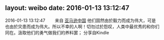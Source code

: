 layout: weibo
date: 2016-01-13 13:12:47
---
2016-01-13 13:12:47  &nbsp;&nbsp;&nbsp;&nbsp;&nbsp;&nbsp; 来自 <a href="http://app.weibo.com/t/feed/6QDRKx" rel="nofollow">亚马逊中国</a>
他们固然由於毅力而成为伟大，可是也由於灾患而成为伟大。所以不幸的人啊！切勿过於怨叹，人类中最优秀的和你们同在。汲取他们的勇气做我们的养料罢； 分享自Kindle ​​​
